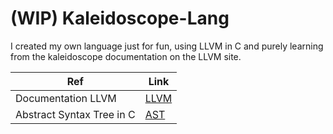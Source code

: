# (WIP) Kaleidoscope-Lang

I created my own language just for fun, using LLVM in C and purely learning from the kaleidoscope documentation on the LLVM site.

|Ref | Link |
| --- | ----------- |
| Documentation LLVM | [LLVM](https://llvm.org/docs/tutorial/MyFirstLanguageFrontend/LangImpl01.html) | 
| Abstract Syntax Tree in C | [AST](https://keleshev.com/abstract-syntax-tree-an-example-in-c/) |
